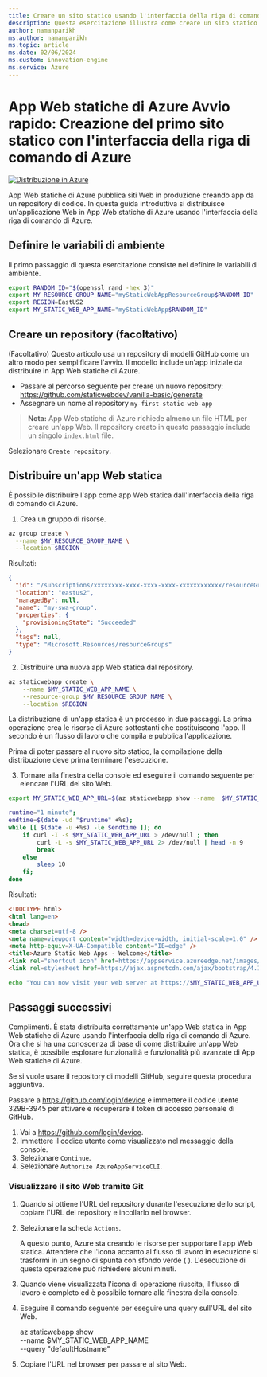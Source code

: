 ```yaml
---
title: Creare un sito statico usando l'interfaccia della riga di comando di Azure
description: Questa esercitazione illustra come creare un sito statico in Azure.
author: namanparikh
ms.author: namanparikh
ms.topic: article
ms.date: 02/06/2024
ms.custom: innovation-engine
ms.service: Azure
---
```


# App Web statiche di Azure Avvio rapido: Creazione del primo sito statico con l'interfaccia della riga di comando di Azure

[![Distribuzione in Azure](https://aka.ms/deploytoazurebutton)](https://go.microsoft.com/fwlink/?linkid=2262845)

App Web statiche di Azure pubblica siti Web in produzione creando app da un repository di codice. In questa guida introduttiva si distribuisce un'applicazione Web in App Web statiche di Azure usando l'interfaccia della riga di comando di Azure.

## Definire le variabili di ambiente

Il primo passaggio di questa esercitazione consiste nel definire le variabili di ambiente.

```bash
export RANDOM_ID="$(openssl rand -hex 3)"
export MY_RESOURCE_GROUP_NAME="myStaticWebAppResourceGroup$RANDOM_ID"
export REGION=EastUS2
export MY_STATIC_WEB_APP_NAME="myStaticWebApp$RANDOM_ID"
```

## Creare un repository (facoltativo)

(Facoltativo) Questo articolo usa un repository di modelli GitHub come un altro modo per semplificare l'avvio. Il modello include un'app iniziale da distribuire in App Web statiche di Azure.

- Passare al percorso seguente per creare un nuovo repository: https://github.com/staticwebdev/vanilla-basic/generate
- Assegnare un nome al repository `my-first-static-web-app`

> **Nota:** App Web statiche di Azure richiede almeno un file HTML per creare un'app Web. Il repository creato in questo passaggio include un singolo `index.html` file.

Selezionare `Create repository`.

## Distribuire un'app Web statica

È possibile distribuire l'app come app Web statica dall'interfaccia della riga di comando di Azure.

1. Crea un gruppo di risorse.

```bash
az group create \
  --name $MY_RESOURCE_GROUP_NAME \
  --location $REGION
```

Risultati:

<!-- expected_similarity=0.3 -->
```json
{
  "id": "/subscriptions/xxxxxxxx-xxxx-xxxx-xxxx-xxxxxxxxxxxx/resourceGroups/my-swa-group",
  "location": "eastus2",
  "managedBy": null,
  "name": "my-swa-group",
  "properties": {
    "provisioningState": "Succeeded"
  },
  "tags": null,
  "type": "Microsoft.Resources/resourceGroups"
}
```

2. Distribuire una nuova app Web statica dal repository.

```bash
az staticwebapp create \
    --name $MY_STATIC_WEB_APP_NAME \
    --resource-group $MY_RESOURCE_GROUP_NAME \
    --location $REGION 
```

La distribuzione di un'app statica è un processo in due passaggi. La prima operazione crea le risorse di Azure sottostanti che costituiscono l'app. Il secondo è un flusso di lavoro che compila e pubblica l'applicazione.

Prima di poter passare al nuovo sito statico, la compilazione della distribuzione deve prima terminare l'esecuzione.

3. Tornare alla finestra della console ed eseguire il comando seguente per elencare l'URL del sito Web.

```bash
export MY_STATIC_WEB_APP_URL=$(az staticwebapp show --name  $MY_STATIC_WEB_APP_NAME --resource-group $MY_RESOURCE_GROUP_NAME --query "defaultHostname" -o tsv)
```

```bash
runtime="1 minute";
endtime=$(date -ud "$runtime" +%s);
while [[ $(date -u +%s) -le $endtime ]]; do
    if curl -I -s $MY_STATIC_WEB_APP_URL > /dev/null ; then 
        curl -L -s $MY_STATIC_WEB_APP_URL 2> /dev/null | head -n 9
        break
    else 
        sleep 10
    fi;
done
```

Risultati:

<!-- expected_similarity=0.3 -->
```HTML
<!DOCTYPE html>
<html lang=en>
<head>
<meta charset=utf-8 />
<meta name=viewport content="width=device-width, initial-scale=1.0" />
<meta http-equiv=X-UA-Compatible content="IE=edge" />
<title>Azure Static Web Apps - Welcome</title>
<link rel="shortcut icon" href=https://appservice.azureedge.net/images/static-apps/v3/favicon.svg type=image/x-icon />
<link rel=stylesheet href=https://ajax.aspnetcdn.com/ajax/bootstrap/4.1.1/css/bootstrap.min.css crossorigin=anonymous />
```

```bash
echo "You can now visit your web server at https://$MY_STATIC_WEB_APP_URL"
```

## Passaggi successivi

Complimenti. È stata distribuita correttamente un'app Web statica in App Web statiche di Azure usando l'interfaccia della riga di comando di Azure. Ora che si ha una conoscenza di base di come distribuire un'app Web statica, è possibile esplorare funzionalità e funzionalità più avanzate di App Web statiche di Azure.

Se si vuole usare il repository di modelli GitHub, seguire questa procedura aggiuntiva.

Passare a https://github.com/login/device e immettere il codice utente 329B-3945 per attivare e recuperare il token di accesso personale di GitHub.

1. Vai a https://github.com/login/device.
2. Immettere il codice utente come visualizzato nel messaggio della console.
3. Selezionare `Continue`.
4. Selezionare `Authorize AzureAppServiceCLI`.

### Visualizzare il sito Web tramite Git

1. Quando si ottiene l'URL del repository durante l'esecuzione dello script, copiare l'URL del repository e incollarlo nel browser.
2. Selezionare la scheda `Actions`.

   A questo punto, Azure sta creando le risorse per supportare l'app Web statica. Attendere che l'icona accanto al flusso di lavoro in esecuzione si trasformi in un segno di spunta con sfondo verde ( ). L'esecuzione di questa operazione può richiedere alcuni minuti.

3. Quando viene visualizzata l'icona di operazione riuscita, il flusso di lavoro è completo ed è possibile tornare alla finestra della console.
4. Eseguire il comando seguente per eseguire una query sull'URL del sito Web.

   az staticwebapp show \
     --name $MY_STATIC_WEB_APP_NAME \
     --query "defaultHostname"

5. Copiare l'URL nel browser per passare al sito Web.
